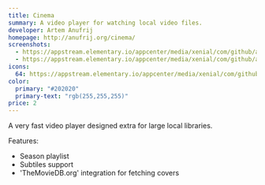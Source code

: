 ```yaml
---
title: Cinema
summary: A video player for watching local video files.
developer: Artem Anufrij
homepage: http://anufrij.org/cinema/
screenshots:
  - https://appstream.elementary.io/appcenter/media/xenial/com/github/artemanufrij.playmyvideos.desktop/C3FED80688C31B6275CA93F80E8A001D/screenshots/image-1_orig.png
  - https://appstream.elementary.io/appcenter/media/xenial/com/github/artemanufrij.playmyvideos.desktop/C3FED80688C31B6275CA93F80E8A001D/screenshots/image-2_orig.png
icons:
  64: https://appstream.elementary.io/appcenter/media/xenial/com/github/artemanufrij.playmyvideos.desktop/C3FED80688C31B6275CA93F80E8A001D/icons/64x64/com.github.artemanufrij.playmyvideos_com.github.artemanufrij.playmyvideos.png
color:
  primary: "#202020"
  primary-text: "rgb(255,255,255)"
price: 2
---
```


<p>A very fast video player designed extra for large local libraries.</p>
<p>Features:</p>
<ul>
  <li>Season playlist</li>
  <li>Subtiles support</li>
  <li>&apos;TheMovieDB.org&apos; integration for fetching covers</li>
</ul>